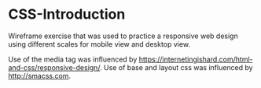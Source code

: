 # CSS-Introduction

Wireframe exercise that was used to practice a responsive web design using different scales for mobile view and desktop view.

Use of the media tag was influenced by https://internetingishard.com/html-and-css/responsive-design/.
Use of base and layout css was influenced by http://smacss.com.
